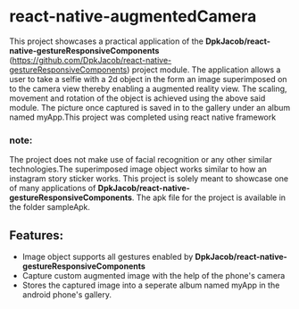 # react-native-augmentedCamera

This project showcases a practical application of the **DpkJacob/react-native-gestureResponsiveComponents** (https://github.com/DpkJacob/react-native-gestureResponsiveComponents) project module.
The application allows a user to take a selfie with a 2d object in the form an image superimposed on to the camera view thereby enabling a augmented reality view.
The scaling, movement and rotation of the object is achieved using the above said module.
The picture once captured is saved in to the gallery under an album named myApp.This project was completed using react native framework

### note:
The project does not make use of facial recognition or any other similar technologies.The superimposed image object works similar to how an instagram story sticker works.
This project is solely meant to showcase one of many applications of **DpkJacob/react-native-gestureResponsiveComponents**.
The apk file for the project is available in the folder sampleApk.

## Features:
* Image object supports all gestures enabled by **DpkJacob/react-native-gestureResponsiveComponents**
* Capture custom augmented image with the help of the phone's camera
* Stores the captured image into a seperate album named myApp in the android phone's gallery.
